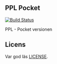 ## PPL Pocket

[![Build Status](https://travis-ci.org/Loa/ppl-pocket.png?branch=master)](https://travis-ci.org/Loa/ppl-pocket)

PPL - Pocket versionen

## Licens

Var god läs [LICENSE](https://github.com/Loa/ppl-pocket/blob/master/LICENSE).
